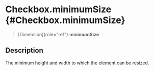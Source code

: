 Checkbox.minimumSize {#Checkbox.minimumSize}
====================

> [Dimension]{role="ref"} **minimumSize**

Description
-----------

The minimum height and width to which the element can be resized.
